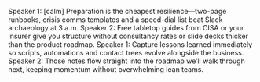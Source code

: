 Speaker 1: [calm] Preparation is the cheapest resilience—two-page runbooks, crisis comms templates and a speed-dial list beat Slack archaeology at 3 a.m.
Speaker 2: Free tabletop guides from CISA or your insurer give you structure without consultancy rates or slide decks thicker than the product roadmap.
Speaker 1: Capture lessons learned immediately so scripts, automations and contact trees evolve alongside the business.
Speaker 2: Those notes flow straight into the roadmap we’ll walk through next, keeping momentum without overwhelming lean teams.
